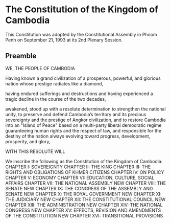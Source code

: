 # The Constitution of the Kingdom of Cambodia

This Constitution was adopted by the Constitutional Assembly in Phnom Penh on September 21, 1993 at its 2nd Plenary Session.

## Preamble

WE, THE PEOPLE OF CAMBODIA

Having known a grand civilization of a prosperous, powerful, and glorious nation whose prestige radiates like a diamond,

having endured sufferings and destructions and having experienced a tragic decline in the course of the two decades,

awakened, stood up with a resolute determination to strengthen the national unity, to preserve and defend Cambodia’s territory and its precious sovereignty and the prestige of Angkor civilization, and to restore Cambodia into an "Island of Peace" based on a multi-party liberal democratic regime guaranteeing human rights and the respect of law, and responsible for the destiny of the nation always evolving toward progress, development, prosperity, and glory,

WITH THIS RESOLUTE WILL

We inscribe the following as the Constitution of the Kingdom of Cambodia:
CHAPTER I: SOVEREIGNTY
CHAPTER II: THE KING
CHAPTER III: THE RIGHTS AND OBLIGATIONS OF KHMER CITIZENS
CHAPTER IV: ON POLICY
CHAPTER V: ECONOMY
CHAPTER VI: EDUCATION, CULTURE, SOCIAL AFFAIRS
CHAPTER VII: THE NATIONAL ASSEMBLY
NEW CHAPTER VIII: THE SENATE
NEW CHAPTER IX: THE CONGRESS OF THE ASSEMBLY AND SENATE
NEW CHAPTER X: THE ROYAL GOVERNMENT
NEW CHAPTER XI: THE JUDICIARY
NEW CHAPTER XII: THE CONSTITUTIONAL COUNCIL
NEW CHAPTER XIII: THE ADMINISTRATION
NEW CHAPTER XIV: THE NATIONAL CONGRESS
NEW CHAPTER XV: EFFECTS, REVISION AND AMENDMENTS OF THE CONSTITUTION
NEW CHAPTER XVI: TRANSITIONAL PROVISIONS